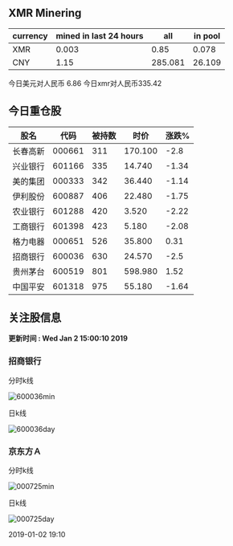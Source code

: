 ## XMR Minering

|currency|mined in last 24 hours|all|in pool|
|---|---|---|---|
|XMR|0.003|0.85|0.078|
|CNY|1.15|285.081|26.109|

今日美元对人民币 6.86	今日xmr对人民币335.42


## 今日重仓股 

|股名|代码|被持数|时价|涨跌%|
|---|---|---|---|---|
|长春高新|000661|311|170.100|-2.8|
|兴业银行|601166|335|14.740|-1.34|
|美的集团|000333|342|36.440|-1.14|
|伊利股份|600887|406|22.480|-1.75|
|农业银行|601288|420|3.520|-2.22|
|工商银行|601398|423|5.180|-2.08|
|格力电器|000651|526|35.800|0.31|
|招商银行|600036|630|24.570|-2.5|
|贵州茅台|600519|801|598.980|1.52|
|中国平安|601318|975|55.180|-1.64|

## 关注股信息
**更新时间 : Wed Jan  2 15:00:10 2019**
### 招商银行 
分时k线

![600036min](http://image.sinajs.cn/newchart/min/n/sh600036.gif)

日k线

![600036day](http://image.sinajs.cn/newchart/daily/n/sh600036.gif)

### 京东方Ａ 
分时k线

![000725min](http://image.sinajs.cn/newchart/min/n/sz000725.gif)

日k线

![000725day](http://image.sinajs.cn/newchart/daily/n/sz000725.gif)

2019-01-02 19:10